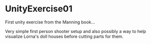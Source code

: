 # UnityExercise01
First unity exercise from the Manning book...

Very simple first person shooter setup and also possibly a way to help visualize Lorna's doll houses before cutting parts for them.
